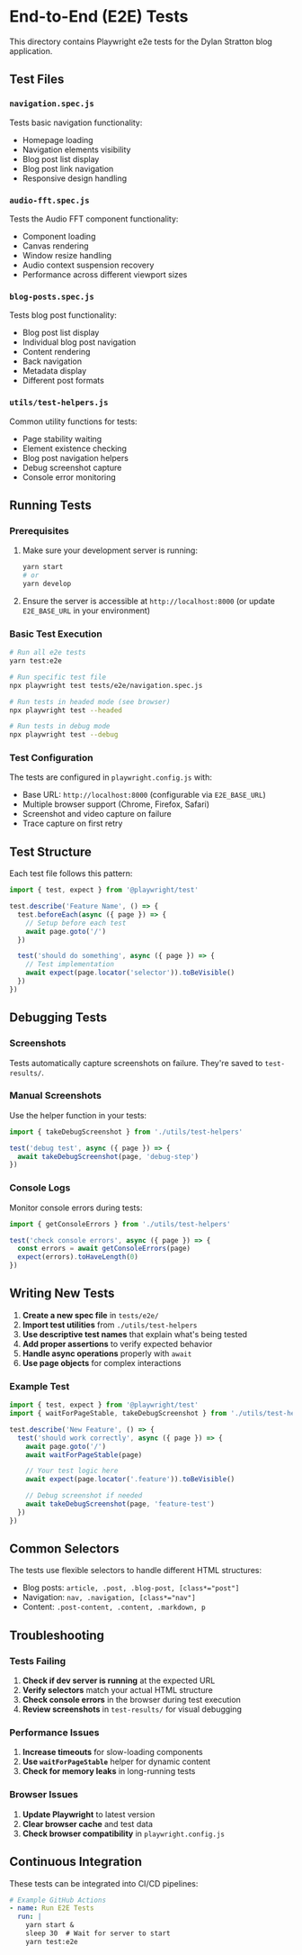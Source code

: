 # End-to-End (E2E) Tests

This directory contains Playwright e2e tests for the Dylan Stratton blog application.

## Test Files

### `navigation.spec.js`

Tests basic navigation functionality:

- Homepage loading
- Navigation elements visibility
- Blog post list display
- Blog post link navigation
- Responsive design handling

### `audio-fft.spec.js`

Tests the Audio FFT component functionality:

- Component loading
- Canvas rendering
- Window resize handling
- Audio context suspension recovery
- Performance across different viewport sizes

### `blog-posts.spec.js`

Tests blog post functionality:

- Blog post list display
- Individual blog post navigation
- Content rendering
- Back navigation
- Metadata display
- Different post formats

### `utils/test-helpers.js`

Common utility functions for tests:

- Page stability waiting
- Element existence checking
- Blog post navigation helpers
- Debug screenshot capture
- Console error monitoring

## Running Tests

### Prerequisites

1. Make sure your development server is running:

   ```bash
   yarn start
   # or
   yarn develop
   ```

2. Ensure the server is accessible at `http://localhost:8000` (or update `E2E_BASE_URL` in your environment)

### Basic Test Execution

```bash
# Run all e2e tests
yarn test:e2e

# Run specific test file
npx playwright test tests/e2e/navigation.spec.js

# Run tests in headed mode (see browser)
npx playwright test --headed

# Run tests in debug mode
npx playwright test --debug
```

### Test Configuration

The tests are configured in `playwright.config.js` with:

- Base URL: `http://localhost:8000` (configurable via `E2E_BASE_URL`)
- Multiple browser support (Chrome, Firefox, Safari)
- Screenshot and video capture on failure
- Trace capture on first retry

## Test Structure

Each test file follows this pattern:

```javascript
import { test, expect } from '@playwright/test'

test.describe('Feature Name', () => {
  test.beforeEach(async ({ page }) => {
    // Setup before each test
    await page.goto('/')
  })

  test('should do something', async ({ page }) => {
    // Test implementation
    await expect(page.locator('selector')).toBeVisible()
  })
})
```

## Debugging Tests

### Screenshots

Tests automatically capture screenshots on failure. They're saved to `test-results/`.

### Manual Screenshots

Use the helper function in your tests:

```javascript
import { takeDebugScreenshot } from './utils/test-helpers'

test('debug test', async ({ page }) => {
  await takeDebugScreenshot(page, 'debug-step')
})
```

### Console Logs

Monitor console errors during tests:

```javascript
import { getConsoleErrors } from './utils/test-helpers'

test('check console errors', async ({ page }) => {
  const errors = await getConsoleErrors(page)
  expect(errors).toHaveLength(0)
})
```

## Writing New Tests

1. **Create a new spec file** in `tests/e2e/`
2. **Import test utilities** from `./utils/test-helpers`
3. **Use descriptive test names** that explain what's being tested
4. **Add proper assertions** to verify expected behavior
5. **Handle async operations** properly with `await`
6. **Use page objects** for complex interactions

### Example Test

```javascript
import { test, expect } from '@playwright/test'
import { waitForPageStable, takeDebugScreenshot } from './utils/test-helpers'

test.describe('New Feature', () => {
  test('should work correctly', async ({ page }) => {
    await page.goto('/')
    await waitForPageStable(page)

    // Your test logic here
    await expect(page.locator('.feature')).toBeVisible()

    // Debug screenshot if needed
    await takeDebugScreenshot(page, 'feature-test')
  })
})
```

## Common Selectors

The tests use flexible selectors to handle different HTML structures:

- Blog posts: `article, .post, .blog-post, [class*="post"]`
- Navigation: `nav, .navigation, [class*="nav"]`
- Content: `.post-content, .content, .markdown, p`

## Troubleshooting

### Tests Failing

1. **Check if dev server is running** at the expected URL
2. **Verify selectors** match your actual HTML structure
3. **Check console errors** in the browser during test execution
4. **Review screenshots** in `test-results/` for visual debugging

### Performance Issues

1. **Increase timeouts** for slow-loading components
2. **Use `waitForPageStable`** helper for dynamic content
3. **Check for memory leaks** in long-running tests

### Browser Issues

1. **Update Playwright** to latest version
2. **Clear browser cache** and test data
3. **Check browser compatibility** in `playwright.config.js`

## Continuous Integration

These tests can be integrated into CI/CD pipelines:

```yaml
# Example GitHub Actions
- name: Run E2E Tests
  run: |
    yarn start &
    sleep 30  # Wait for server to start
    yarn test:e2e
```
